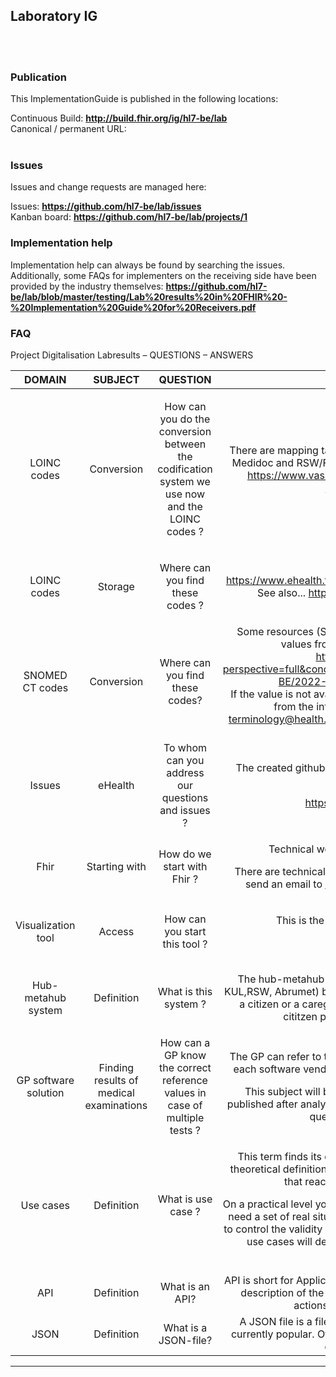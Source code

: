 Laboratory IG
--- 
<br> </br>
###
### Publication
This ImplementationGuide is published in the following locations:

Continuous Build: __http://build.fhir.org/ig/hl7-be/lab__  
Canonical / permanent URL: 
<br> </br>

### Issues
Issues and change requests are managed here:  

Issues:  __https://github.com/hl7-be/lab/issues__  
Kanban board:  __https://github.com/hl7-be/lab/projects/1__  

### Implementation help

Implementation help can always be found by searching the issues. Additionally, some FAQs for implementers on the receiving side have been provided by the industry themselves: __https://github.com/hl7-be/lab/blob/master/testing/Lab%20results%20in%20FHIR%20-%20Implementation%20Guide%20for%20Receivers.pdf__

### FAQ

Project Digitalisation Labresults – QUESTIONS – ANSWERS



|DOMAIN|SUBJECT|QUESTION|ANSWER|
| :-: | :-: | :-: | :-: |
|LOINC codes|Conversion |<p>How can you do the conversion between the codification system we use now and the LOINC codes ?</p><p></p>|There are mapping tables at your disposal  between LOINC codes and Medidoc and RSW/FRATEM codes, which your LIS provider can use.<br>https://www.vas.ehealth.fgov.be/webretam/retam/home.htm?eventName=MENU_SEARCH|
|LOINC codes|Storage|<p>Where can you find these codes ?</p><p></p>|<https://www.ehealth.fgov.be/standards/kmehr/en/page/retam-exports> <br>See also... https://github.com/hl7-be/lab/issues?q=retam<br>|
|SNOMED CT codes|Conversion|Where can you find these codes?|Some resources (Specimen) use SNOMED CT codes. You can use values from the Belgian edition of SNOMED CT: https://browser.ihtsdotools.org/?perspective=full&conceptId1=404684003&edition=MAIN/SNOMEDCT-BE/2022-03-15&release=&languages=en,nl,fr .<br> If the value is not available in the Belgian edition, you can use a value from the international edition, but signal this use to [terminology@health.fgov.be with subject: New LOINC code in context Lab Result](mailto:terminology@health.fgov.be?subject=New+LOINC+code+in+context+Lab+Result) |
|Issues|eHealth|To whom can you address our questions and issues ?|<p>The created github from eHealth is the place to ask questions or to signal a problem:</p><p><https://github.com/hl7-be/lab/issues></p><p></p>|
|Fhir|Starting with|How do we start with Fhir ?|<p>Technical workshop about Fhir organized by eHealth</p><p>There are technical Q&A sessions organised every 6 weeks. Please send an email to support@be-ehealth-standards.atlassian.net</p><p></p>|
|Visualization tool|Access|How can you start this tool ?|<p>This is the link you need: <https://vizapp.icure.dev/></p><p>Attention: during DEV phase</p>|
|Hub-metahub system|Definition|What is this system ?|<p>The hub-metahub system is a network between hubs (Cozo, VZN KUL,RSW, Abrumet) based referential databases, which can be used by a citizen or a caregiver to retrieve all medical reports for a certain cititzen published by healthcare organizations.</p><p></p>|
|GP software solution|Finding results of medical examinations|How can a GP know the correct reference values in case of multiple tests ?|<p>The GP can refer to the message. He can use a LOINC code. It’s up to each software vendor to foresee a solution by using graphs, stats …</p><p>This subject will be treated by the hubs and a document will be published after analysis containing the parameters that can be used to question the hub-metahub system.</p><p></p>|
|Use cases|Definition|What is use case ?|<p>This term finds its origin in UML (Unified Modeling Language), the theoretical definition says: it’s a description of a behavior of a system that reacts on an input from the outside world.</p><p>On a practical level you need to test a new application and therefore you need a set of real situations in input to be able to test your system and to control the validity of the outcome. The number and the quality of the use cases will determine the risk percentage on errors of your application.</p><p></p>|
|API|Definition|What is an API?|API is short for Application Programming Interface. An API is a technical description of the system-to-system communication in terms of actions and input and output descriptions.|
|JSON|Definition|What is a JSON-file?|A JSON file is a file that contains data in a syntactic format that is currently popular. Other similar, but technically different syntaxes for data are XML, HL7v2, CSV,...|



---
